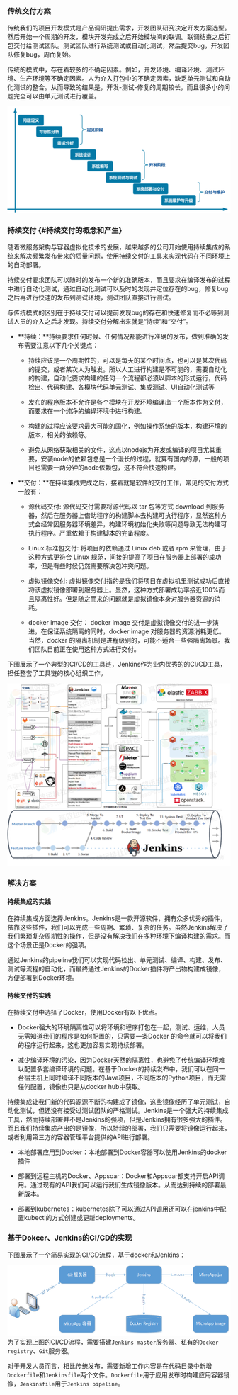 ### **传统交付方案**

传统我们的项目开发模式是产品调研提出需求，开发团队研究决定开发方案选型。然后开始一个周期的开发，模块开发完成之后开始模块间的联调。联调结束之后打包交付给测试团队。测试团队进行系统测试或自动化测试，然后提交bug，开发团队修复bug，周而复始。

传统的模式中，存在着较多的不确定因素。例如，开发环境、编译环境、测试环境、生产环境等不确定因素。人为介入打包中的不确定因素，缺乏单元测试和自动化测试的整合。从而导致的结果是，开发-测试-修复的周期较长，而且很多小的问题完全可以由单元测试进行覆盖。

![](/assets/import3.png)

### 持续交付 {#持续交付的概念和产生}

随着微服务架构与容器虚拟化技术的发展，越来越多的公司开始使用持续集成的系统来解决频繁发布带来的质量问题，使用持续交付的工具来实现代码在不同环境上的自动部署。

持续交付要求团队可以随时的发布一个新的准确版本，而且要求在编译发布的过程中进行自动化测试，通过自动化测试可以及时的发现并定位存在的bug，修复bug之后再进行快速的发布到测试环境，测试团队直接进行测试。

与传统模式的区别在于持续交付可以提前发现bug的存在和快速修复而不必等到测试人员的介入之后才发现。持续交付分解出来就是“持续”和“交付”。

* **持续：**持续要求任何时候、任何情况都能进行准确的发布，做到准确的发布需要注意以下几个关键点：

  * 持续应该是一个周期性的，可以是每天的某个时间点，也可以是某次代码的提交，或者某次人为触发。所以人工进行构建是不可能的，需要自动化的构建，自动化要求构建的任何一个流程都必须以脚本的形式运行，代码检出、代码构建、各模块代码单元测试、集成测试、UI自动化测试等

  * 发布的程序版本不允许是各个模块在开发环境编译出一个版本作为交付，而要求在一个纯净的编译环境中进行构建。

  * 构建的过程应该要求最大可能的固化，例如操作系统的版本，构建环境的版本，相关的依赖等。

  * 避免从网络获取相关的文件，这点以nodejs为开发或编译的项目尤其重要，安装node的依赖包总是一个漫长的过程，就算有国内的源，一般的项目也需要一两分钟的node依赖包，这不符合快速构建。

* **交付：**在持续集成完成之后，接着就是软件的交付工作，常见的交付方式一般有：

  * 源代码交付: 源代码交付需要将源代码以 tar 包等方式 download 到服务器，然后在服务器上借助程序的构建脚本去构建可执行程序，显然这种方式会经常因服务器环境差异，构建环境初始化失败等问题导致无法构建可执行程序。严重依赖于构建脚本的完备程度。

  * Linux 标准包交付: 将项目的依赖通过 Linux deb 或者 rpm 来管理，由于这种方式更符合 Linux 规范，间接的提高了项目在服务器上部署的成功率，但是有些时候仍然需要解决包冲突问题。

  * 虚拟镜像交付: 虚拟镜像交付指的是我们将项目在虚拟机里测试成功后直接将该虚拟镜像部署到服务器上。显然，这种方式部署成功率接近100%而且隔离性好。但是随之而来的问题就是虚拟镜像本身对服务器资源的消耗。

  * docker image 交付： docker image 交付是虚拟镜像交付的进一步演进，在保证系统隔离的同时，docker image 对服务器的资源消耗更低。当然，docker 的隔离机制是进程级别的，可能不适合一些强隔离场景。我们团队目前正在使用这种方式进行交付。

下图展示了一个典型的CI/CD的工具链，Jenkins作为业内优秀的的CI/CD工具，担任整套了工具链的核心组织工作。

![](/assets/58f3b593-06a6-4c28-b579-2dc73d5d1dfc.png)

### **解决方案**

#### **持续集成的实践**

在持续集成方面选择Jenkins。Jenkins是一款开源软件，拥有众多优秀的插件，依靠这些插件，我们可以完成一些周期、繁琐、复杂的任务。虽然Jenkins解决了我们繁琐复杂周期性的操作，但是没有解决我们在多种环境下编译构建的需求。而这个场景正是Docker的强项。

通过Jenkins的pipeline我们可以实现代码检出、单元测试、编译、构建、发布、测试等流程的自动化，而最终通过Jenkins的Docker插件将产出物构建成镜像，方便部署到Docker环境。

#### **持续交付的实践**

在持续交付中选择了Docker，使用Docker有以下优点。

* Docker强大的环境隔离性可以将环境和程序打包在一起，测试、运维，人员无需知道我们的程序是如何配置的，只需要一条Docker 的命令就可以将我们的程序运行起来，这也更加容易实现持续部署。

* 减少编译环境的污染，因为Docker天然的隔离性，也避免了传统编译环境难以配置多套编译环境的问题。在基于Docker的持续发布中，我们可以在同一台宿主机上同时编译不同版本的Java项目，不同版本的Python项目，而无需任何配置，镜像也只是从docker hub中获取。

持续集成让我们新的代码源源不断的构建成了镜像，这些镜像经历了单元测试，自动化测试，但还没有接受过测试团队的严格测试。Jenkins是一个强大的持续集成工具，然而持续部署并不是Jenkins的强项，但是Jenkins拥有很多强大的插件。而且我们持续集成产出的是镜像，所以持续的部署，我们只需要将镜像运行起来，或者利用第三方的容器管理平台提供的API进行部署。

* 本地部署应用到Docker：本地部署到Docker容器可以使用Jenkins的docker插件

* 部署到远程主机的Docker、Appsoar：Docker和Appsoar都支持开启API调用。通过现有的API我们可以运行我们生成镜像版本。从而达到持续的部署最新版本。

* 部署到kubernetes：kubernetes除了可以通过API调用还可以在jenkins中配置kubectl的方式创建或更新deployments。

### 基于Dokcer、Jenkins的CI/CD的实现

下图展示了一个简易实现的CI/CD流程，基于docker和Jenkins：

![](/assets/import2.png)为了实现上图的CI/CD流程，需要搭建`Jenkins master`服务器、私有的`Docker registry`、`Git`服务器。

对于开发人员而言，相比传统发布，需要新增工作内容是在代码目录中新增`Dockerfile`和`Jenkinsfile`两个文件。`Dockerfile`用于应用发布时构建应用容器镜像，`Jenkinsfile`用于`Jenkins pipeline`。


